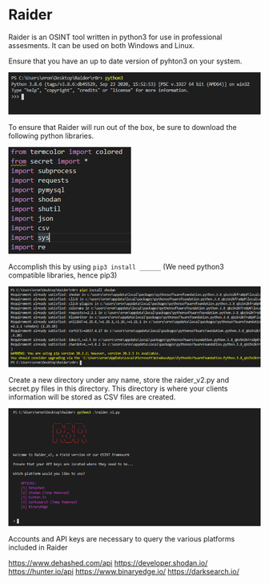 # Raider

Raider is an OSINT tool written in python3 for use in professional assesments. It can be used on both Windows and Linux. 

Ensure that you have an up to date version of pyhton3 on your system. 

![](readme_images/r8r_4.PNG )

To ensure that Raider will run out of the box, be sure to download the following python libraries.

![](readme_images/r8r_2.PNG )

Accomplish this by using `pip3 install ______` (We need python3 compatible libraries, hence pip3)

![](readme_images/r8r_3.PNG )

Create a new directory under any name, store the raider_v2.py and secret.py files in this directory. This directory is where your clients information will be stored as CSV files are created. 

![](readme_images/r8r_1.PNG )

Accounts and API keys are necessary to query the various platforms included in Raider 

https://www.dehashed.com/api
https://developer.shodan.io/
https://hunter.io/api
https://www.binaryedge.io/
https://darksearch.io/
